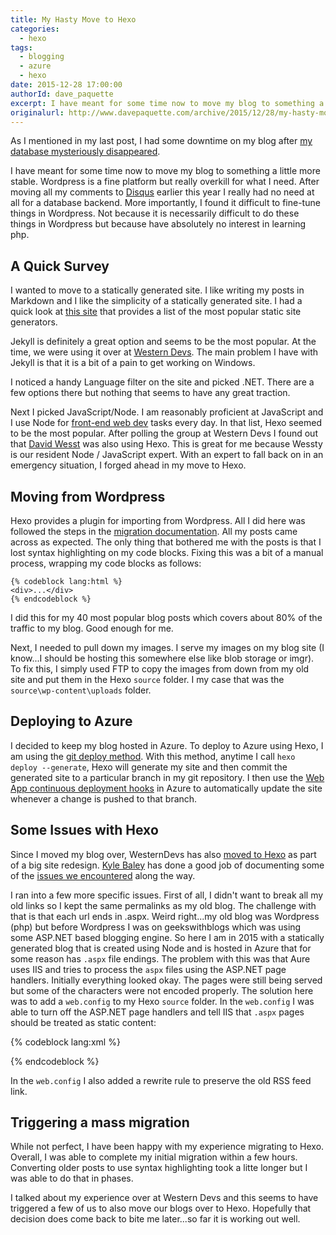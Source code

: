 ```yaml
---
title: My Hasty Move to Hexo
categories:
  - hexo
tags:
  - blogging
  - azure
  - hexo
date: 2015-12-28 17:00:00
authorId: dave_paquette
excerpt: I have meant for some time now to move my blog to something a little more stable. Wordpress is a fine platform but really overkill for what I need.
originalurl: http://www.davepaquette.com/archive/2015/12/28/my-hasty-move-to-hexo.aspx
---
```


As I mentioned in my last post, I had some downtime on my blog after [my database mysteriously disappeared](http://davepaquette.com/archive/2015/12/03/the-case-of-the-disappearing-database.aspx). 

I have meant for some time now to move my blog to something a little more stable. Wordpress is a fine platform but really overkill for what I need. After moving all my comments to [Disqus](https://disqus.com/) earlier this year I really had no need at all for a database backend. More importantly, I found it difficult to fine-tune things in Wordpress. Not because it is necessarily difficult to do these things in Wordpress but because have absolutely no interest in learning php.

## A Quick Survey
I wanted to move to a statically generated site. I like writing my posts in Markdown and I like the simplicity of a statically generated site. I had a quick look at [this site](https://www.staticgen.com/) that provides a list of the most popular static site generators.

Jekyll is definitely a great option and seems to be the most popular. At the time, we were using it over at [Western Devs](http://www.westerndevs.com). The main problem I have with Jekyll is that it is a bit of a pain to get working on Windows.

I noticed a handy Language filter on the site and picked .NET. There are a few options there but nothing that seems to have any great traction.

Next I picked JavaScript/Node. I am reasonably proficient at JavaScript and I use Node for [front-end web dev](http://www.davepaquette.com/categories/Web-Dev/) tasks every day. In that list, Hexo seemed to be the most popular. After polling the group at Western Devs I found out that [David Wesst](http://www.westerndevs.com/bios/david_wesst/) was also using Hexo. This is great for me because Wessty is our resident Node / JavaScript expert. With an expert to fall back on in an emergency situation, I forged ahead in my move to Hexo.

## Moving from Wordpress

Hexo provides a plugin for importing from Wordpress. All I did here was followed the steps in the [migration documentation](https://hexo.io/docs/migration.html#WordPress). All my posts came across as expected. The only thing that bothered me with the posts is that I lost syntax highlighting on my code blocks. Fixing this was a bit of a manual process, wrapping my code blocks as follows: 

```
{% codeblock lang:html %}
<div>...</div>
{% endcodeblock %}
```

I did this for my 40 most popular blog posts which covers about 80% of the traffic to my blog. Good enough for me.

Next, I needed to pull down my images. I serve my images on my blog site (I know...I should be hosting this somewhere else like blob storage or imgr). To fix this, I simply used FTP to copy the images from down from my old site and put them in the Hexo `source` folder. I my case that was the `source\wp-content\uploads` folder.

## Deploying to Azure

I decided to keep my blog hosted in Azure. To deploy to Azure using Hexo, I am using the [git deploy method](https://hexo.io/docs/deployment.html#Git). With this method, anytime I call `hexo deploy --generate`, Hexo will generate my site and then commit the generated site to a particular branch in my git repository. I then use the [Web App continuous deployment hooks](https://azure.microsoft.com/en-us/documentation/articles/web-sites-publish-source-control/) in Azure to automatically update the site whenever a change is pushed to that branch.

## Some Issues with Hexo
Since I moved my blog over, WesternDevs has also [moved to Hexo](http://www.westerndevs.com/jekyll/hexo/Migrating-from-Jekyll-to-Hexo/) as part of a big site redesign. [Kyle Baley](http://www.westerndevs.com/bios/kyle_baley/) has done a good job of documenting some of the [issues we encountered](http://www.westerndevs.com/jekyll/hexo/Migrating-from-Jekyll-to-Hexo-Part-2/) along the way.

I ran into a few more specific issues. First of all, I didn't want to break all my old links so I kept the same permalinks as my old blog. The challenge with that is that each url ends in .aspx. Weird right...my old blog was Wordpress (php) but before Wordpress I was on geekswithblogs which was using some ASP.NET based blogging engine. So here I am in 2015 with a statically generated blog that is created using Node and is hosted in Azure that for some reason has `.aspx` file endings. The problem with this was that Aure uses IIS and tries to process the `aspx` files using the ASP.NET page handlers. Initially everything looked okay. The pages were still being served but some of the characters were not encoded properly. The solution here was to add a `web.config` to my Hexo `source` folder. In the `web.config` I was able to turn off the ASP.NET page handlers and tell IIS that `.aspx` pages should be treated as static content:

{% codeblock lang:xml %}
<?xml version="1.0" encoding="UTF-8"?>
<configuration>
    <system.webServer>
        <handlers>
            <remove name="PageHandlerFactory-ISAPI-2.0-64" />
            <remove name="PageHandlerFactory-ISAPI-2.0" />
            <remove name="PageHandlerFactory-Integrated" />
            <remove name="PageHandlerFactory-ISAPI-4.0_32bit" />
            <remove name="PageHandlerFactory-Integrated-4.0" />
            <remove name="PageHandlerFactory-ISAPI-4.0_64bit" />
        </handlers>
        <staticContent>
            <clientCache cacheControlCustom="public" cacheControlMode="UseMaxAge" cacheControlMaxAge="7.00:00:00" /> 
            <mimeMap fileExtension=".aspx" mimeType="text/html" />
            <mimeMap fileExtension=".eot" mimeType="application/vnd.ms-fontobject" />
            <mimeMap fileExtension=".ttf" mimeType="application/octet-stream" />
            <mimeMap fileExtension=".svg" mimeType="image/svg+xml" />
            <mimeMap fileExtension=".woff" mimeType="application/font-woff" />
            <mimeMap fileExtension=".woff2" mimeType="application/font-woff2" />
        </staticContent>
        <rewrite>
            <rules>
                <rule name="RSSRewrite" patternSyntax="ExactMatch">
                    <match url="feed" />
                    <action type="Rewrite" url="atom.xml" appendQueryString="false" />
                </rule>
                <rule name="RssFeedwithslash">
                    <match url="feed/" />
                    <action type="Rewrite" url="atom.xml" appendQueryString="false" />
                </rule>
            </rules>
        </rewrite>
    </system.webServer>
</configuration>
{% endcodeblock %}

In the `web.config` I also added a rewrite rule to preserve the old RSS feed link. 

## Triggering a mass migration
While not perfect, I have been happy with my experience migrating to Hexo. Overall, I was able to complete my initial migration within a few hours. Converting older posts to use syntax highlighting took a litte longer but I was able to do that in phases.  

I talked about my experience over at Western Devs and this seems to have triggered a few of us to also move our blogs over to Hexo. Hopefully that decision does come back to bite me later...so far it is working out well.  


